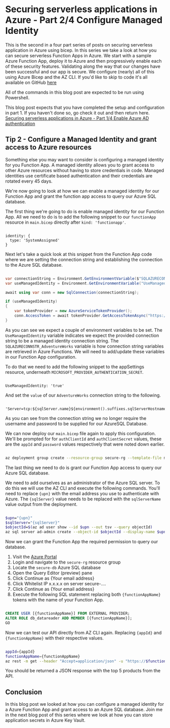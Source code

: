 # Securing serverless applications in Azure - Part 2/4 Configure Managed Identity

This is the second in a four part series of posts on securing serverless application in Azure using bicep. In this series we take a look at how you can secure serverless Function Apps in Azure. We start with a sample Azure Function App, deploy it to Azure and then progressively enable each of these security features. Validating along the way that our changes have been successful and our app is secure. We configure (nearly) all of this using Azure Bicep and the AZ CLI. If you'd like to skip to code it's all available on GitHub [here](https://github.com/arincoau/four-tips-securing-serverless)

All of the commands in this blog post are expected to be run using Powershell.

This blog post expects that you have completed the setup and configuration in part 1. If you haven't done so, go check it out and then return here. [Securing serverless applications in Azure - Part 1/4 Enable Azure AD authentication](https://arinco.com.au/blog/securing-serverless-applications-in-azure-part-1-4-enable-azure-ad-authentication)

## Tip 2 - Configure a Managed Identity and grant access to Azure resources

Something else you may want to consider is configuring a managed identity for you Function App. A managed identity allows you to grant access to other Azure resources without having to store credentials in code. Managed identities use certificate based authentication and their credentials are rotated every 45 days.

We're now going to look at how we can enable a managed identity for our Function App and grant the function app access to query our Azure SQL database.

The first thing we're going to do is enable managed identity for our Function App. All we need to do is to add the following snippet to our `functionApp` resource in `main.bicep` directly after `kind: 'functionapp'`.

``` bicep

identity: {
  type: 'SystemAssigned'
}

```

Next let's take a quick look at this snippet from the Function App code where we are setting the connection string and establishing the connection to the Azure SQL database.

``` cs

var connectionString = Environment.GetEnvironmentVariable($"SQLAZURECONNSTR_AdventureWorks}");
var useManagedIdentity = Environment.GetEnvironmentVariable("UseManagedIdentity") == "true";

await using var conn = new SqlConnection(connectionString);

if (useManagedIdentity)
{
    var tokenProvider = new AzureServiceTokenProvider();
    conn.AccessToken = await tokenProvider.GetAccessTokenAsync("https://database.windows.net/");
}

```

As you can see we expect a couple of environment variables to be set. The `UseManagedIdentity` variable indicates we expect the provided connection string to be a managed identity connection string. The `SQLAZURECONNSTR_AdventureWorks` variable is how connection string variables are retrieved in Azure Functions. We will need to add/update these variables in our Function App configuration.

To do that we need to add the following snippet to the appSettings resource, underneath `MICROSOFT_PROVIDER_AUTHENTICATION_SECRET`.

``` bicep

UseManagedIdentity: 'true'

```

And set the `value` of our `AdventureWorks` connection string to the following.

``` bicep

'Server=tcp:${sqlServer.name}${environment().suffixes.sqlServerHostname},1433;Database=${databaseName}'

```

As you can see from the connection string we no longer require the username and password to be supplied for our AzureSQL Database.

We can now deploy our `main.bicep` file again to apply this configuration. We'll be prompted for for `authClientId` and `authClientSecret` values, these are the `appId` and `password` values respectively that were noted down earlier.

``` sh

az deployment group create --resource-group secure-rg --template-file main.bicep --query properties.outputs

```

The last thing we need to do is grant our Function App access to query our Azure SQL database.

We need to add ourselves as an administrator of the Azure SQL server. To do this we will use the AZ CLI and execute the following commands. You'll need to replace `{upn}` with the email address you use to authenticate with Azure. The `{sqlServer}` value needs to be replaced with the `sqlServerName` value output from the deployment.

``` sh

$upn="{upn}"
$sqlServer="{sqlServer}"
$objectId=$(az ad user show --id $upn --out tsv --query objectId)
az sql server ad-admin create --object-id $objectId --display-name $upn --resource-group secure-rg --server $sqlServer

```

Now we can grant the Function App the required permission to query our database.

1. Visit the [Azure Portal](http://portal.azure.com)
1. Login and navigate to the `secure-rg` resource group
1. Locate the `secure-db` Azure SQL database
1. Open the Query Editor (preview) pane
1. Click Continue as {Your email address}
1. Click Whitelist IP x.x.x.x on server secure-....
1. Click Continue as {Your email address}
1. Execute the following SQL statement replacing both `{functionAppName}` tokens with the name of your Function App.

``` sql

CREATE USER [{functionAppName}] FROM EXTERNAL PROVIDER;
ALTER ROLE db_datareader ADD MEMBER [{functionAppName}];
GO

```

Now we can test our API directly from AZ CLI again. Replacing `{appId}` and `{functionAppName}` with their respective values.

``` sh

appId={appId}
functionAppName={functionAppName}
az rest -m get --header "Accept=application/json" -u "https://$functionAppName.azurewebsites.net/api/TopFiveProducts" --resource "api://$appId"

```

You should be returned a JSON response with the top 5 products from the API.

## Conclusion

In this blog post we looked at how you can configure a managed identity for a Azure Function App and grant access to an Azure SQL database. Join me in the next blog post of this series where we look at how you can store application secrets in Azure Key Vault.
